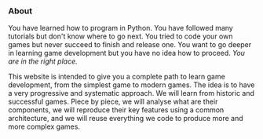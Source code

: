### About
You have learned how to program in Python. You have followed many tutorials but don't know where to go next. You tried to code your own games but never succeed to finish and release one. You want to go deeper in learning game development but you have no idea how to proceed. *You are in the right place.*

This website is intended to give you a complete path to learn game development, from the simplest game to modern games. The idea is to have a very progressive and systematic approach. We will learn from historic and successful games. Piece by piece, we will analyse what are their components, we will reproduce their key features using a common architecture, and we will reuse everything we code to produce more and more complex games.
